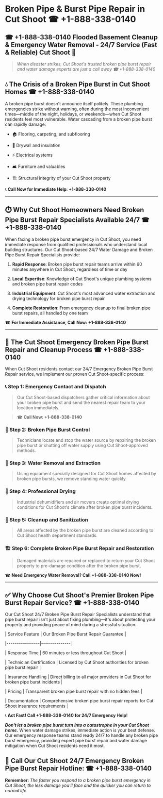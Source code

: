 # Broken Pipe & Burst Pipe Repair in Cut Shoot ☎ +1-888-338-0140  
## ☎ +1-888-338-0140 Flooded Basement Cleanup & Emergency Water Removal - 24/7 Service (Fast & Reliable) Cut Shoot 🚨  

> *When disaster strikes, Cut Shoot's trusted broken pipe burst repair and water damage experts are just a call away ☎ +1-888-338-0140*  

## 💧 The Crisis of a Broken Pipe Burst in Cut Shoot Homes ☎ +1-888-338-0140  

A broken pipe burst doesn't announce itself politely. These plumbing emergencies strike without warning, often during the most inconvenient times—middle of the night, holidays, or weekends—when Cut Shoot residents feel most vulnerable. Water cascading from a broken pipe burst can rapidly damage:  

* 🏠 Flooring, carpeting, and subflooring  
* 🧱 Drywall and insulation  
* ⚡ Electrical systems  
* 🛋️ Furniture and valuables  
* 🏗️ Structural integrity of your Cut Shoot property  

📞 **Call Now for Immediate Help: +1-888-338-0140**  

---  

## ⏱️ Why Cut Shoot Homeowners Need Broken Pipe Burst Repair Specialists Available 24/7 ☎ +1-888-338-0140  

When facing a broken pipe burst emergency in Cut Shoot, you need immediate response from qualified professionals who understand local building structures. Our Cut Shoot-based 24/7 Water Damage and Broken Pipe Burst Repair Specialists provide:  

1. **Rapid Response**: Broken pipe burst repair teams arrive within 60 minutes anywhere in Cut Shoot, regardless of time or day  
2. **Local Expertise**: Knowledge of Cut Shoot's unique plumbing systems and broken pipe burst repair codes  
3. **Industrial Equipment**: Cut Shoot's most advanced water extraction and drying technology for broken pipe burst repair  
4. **Complete Restoration**: From emergency cleanup to final broken pipe burst repairs, all handled by one team  

☎ **For Immediate Assistance, Call Now: +1-888-338-0140**  

---  

## 🔧 The Cut Shoot Emergency Broken Pipe Burst Repair and Cleanup Process ☎ +1-888-338-0140  

When Cut Shoot residents contact our 24/7 Emergency Broken Pipe Burst Repair service, we implement our proven Cut Shoot-specific process:  

### 📞 Step 1: Emergency Contact and Dispatch  
> Our Cut Shoot-based dispatchers gather critical information about your broken pipe burst and send the nearest repair team to your location immediately.  
> ☎ **Call Now: +1-888-338-0140**  

### 🚿 Step 2: Broken Pipe Burst Control  
> Technicians locate and stop the water source by repairing the broken pipe burst or shutting off water supply using Cut Shoot-approved methods.  

### 🌊 Step 3: Water Removal and Extraction  
> Using equipment specially designed for Cut Shoot homes affected by broken pipe bursts, we remove standing water quickly.  

### 💨 Step 4: Professional Drying  
> Industrial dehumidifiers and air movers create optimal drying conditions for Cut Shoot's climate after broken pipe burst incidents.  

### 🧼 Step 5: Cleanup and Sanitization  
> All areas affected by the broken pipe burst are cleaned according to Cut Shoot health department standards.  

### 🏗️ Step 6: Complete Broken Pipe Burst Repair and Restoration  
> Damaged materials are repaired or replaced to return your Cut Shoot property to pre-damage condition after the broken pipe burst.  

☎ **Need Emergency Water Removal? Call +1-888-338-0140 Now!**  

---  

## ✅ Why Choose Cut Shoot's Premier Broken Pipe Burst Repair Service? ☎ +1-888-338-0140  

Our Cut Shoot 24/7 Broken Pipe Burst Repair Specialists understand that pipe burst repair isn't just about fixing plumbing—it's about protecting your property and providing peace of mind during a stressful situation.  

| Service Feature | Our Broken Pipe Burst Repair Guarantee |  
|-----------------|---------------|  
| Response Time | 60 minutes or less throughout Cut Shoot |  
| Technician Certification | Licensed by Cut Shoot authorities for broken pipe burst repair |  
| Insurance Handling | Direct billing to all major providers in Cut Shoot for broken pipe burst incidents |  
| Pricing | Transparent broken pipe burst repair with no hidden fees |  
| Documentation | Comprehensive broken pipe burst repair reports for Cut Shoot insurance requirements |  

📞 **Act Fast! Call +1-888-338-0140 for 24/7 Emergency Help!**  

***Don't let a broken pipe burst turn into a catastrophe in your Cut Shoot home.*** When water damage strikes, immediate action is your best defense. Our emergency response teams stand ready 24/7 to handle any broken pipe burst emergency, providing expert pipe burst repair and water damage mitigation when Cut Shoot residents need it most.  

## 📱 Call Our Cut Shoot 24/7 Emergency Broken Pipe Burst Repair Hotline: ☎ +1-888-338-0140  

**Remember**: *The faster you respond to a broken pipe burst emergency in Cut Shoot, the less damage you'll face and the quicker you can return to normal life.*